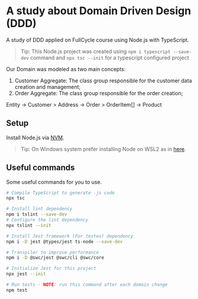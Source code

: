 # A study about Domain Driven Design (DDD)
A study of DDD applied on FullCycle course using Node.js with TypeScript.

> Tip: This Node.js project was created using `npm i typescript --save-dev` command and `npx tsc --init` for a typescript configured project

Our Domain was modeled as two main concepts:
1. Customer Aggregate: The class group responsible for the customer data creation and management;
2. Order Aggregate: The class group responsible for the order creation;

Entity
    -> Customer > Address
    -> Order > OrderItem[]
    -> Product

## Setup
Install Node.js via [NVM](https://github.com/nvm-sh/nvm).

> Tip: On Windows system prefer installing Node on WSL2 as in [here](https://learn.microsoft.com/en-us/windows/dev-environment/javascript/nodejs-on-wsl).

## Useful commands
Some useful commands for you to use.

```bash
# Compile TypeScript to generate .js code
npx tsc
```

```bash
# Install lint dependency
npm i tslint --save-dev
# Configure the lint dependency
npx tslint --init
```

```bash
# Install Jest framework (For testes) dependency
npm i -D jest @types/jest ts-node --save-dev
```

```bash
# Transpiler to improve performance
npm i -D @swc/jest @swc/cli @swc/core
```

```bash
# Initialize Jest for this project
npx jest --init
```

```bash
# Run tests - NOTE: run this command after each domain change
npm test
```